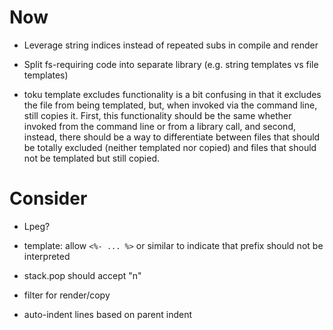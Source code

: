 # Now

- Leverage string indices instead of repeated subs in compile and render

- Split fs-requiring code into separate library (e.g. string templates vs file
  templates)

- toku template excludes functionality is a bit confusing in that it excludes
  the file from being templated, but, when invoked via the command line, still
  copies it. First, this functionality should be the same whether invoked from
  the command line or from a library call, and second, instead, there should be
  a way to differentiate between files that should be totally excluded (neither
  templated nor copied) and files that should not be templated but still copied.

# Consider

- Lpeg?

- template: allow `<%- ... %>` or similar to indicate that prefix should not be
  interpreted

- stack.pop should accept "n"

- filter for render/copy
- auto-indent lines based on parent indent
